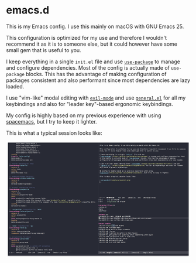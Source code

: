 # emacs.d

This is my Emacs config. I use this mainly on macOS with GNU Emacs 25.

This configuration is optimized for my use and therefore I wouldn't recommend it as it is to someone
else, but it could however have some small gem that is useful to you.

I keep everything in a single `init.el` file and use
[`use-package`](https://github.com/jwiegley/use-package) to manage and configure dependencies. Most
of the config is actually made of `use-package` blocks. This has the advantage of making
configuration of packages consistent and also performant since most dependencies are lazy loaded.

I use "vim-like" modal editing with [`evil-mode`](https://github.com/emacs-evil/evil) and use
[`general.el`](https://github.com/noctuid/general.el) for all my keybindings and also for "leader
key"-based ergonomic keybindings.

My config is highly based on my previous experience with using
[spacemacs](https://github.com/syl20bnr/spacemacs), but I try to keep it lighter.

This is what a typical session looks like:

![screenshot](sample/screenshot.png)
